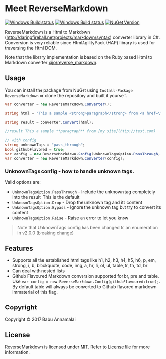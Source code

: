 # Meet ReverseMarkdown

[![Windows Build status](https://ci.appveyor.com/api/projects/status/xse0bia9olr5shxr?svg=true)](https://ci.appveyor.com/project/BabuAnnamalai/reversemarkdown-net) [![Windows Build status](https://api.travis-ci.org/mysticmind/reversemarkdown-net.svg)](https://travis-ci.org/mysticmind/reversemarkdown-net) [![NuGet Version](http://img.shields.io/nuget/v/ReverseMarkdown.svg?style=flat)](https://www.nuget.org/packages/ReverseMarkdown/)

ReverseMarkdown is a Html to Markdown (http://daringfireball.net/projects/markdown/syntax) converter library in C#. Conversion is very reliable since HtmlAgilityPack (HAP) library is used for traversing the Html DOM.

Note that the library implementation is based on the Ruby based Html to Markdown converter [ xijo/reverse_markdown](https://github.com/xijo/reverse_markdown).

## Usage

You can install the package from NuGet using `Install-Package ReverseMarkdown` or clone the repository and built it yourself. 

```csharp
var converter = new ReverseMarkdown.Converter();

string html = "This a sample <strong>paragraph</strong> from <a href=\"http://test.com\">my site</a>";

string result = converter.Convert(html);

//result This a sample **paragraph** from [my site](http://test.com)
```

```csharp
// with config
string unknownTags = "pass_through";
bool githubFlavored = true;
var config = new ReverseMarkdown.Config(UnknownTagsOption.PassThrough, githubFlavoured);
var converter = new ReverseMarkdown.Converter(config);
```

### UnknownTags config - how to handle unknown tags. 
Valid options are:
* `UnknownTagsOption.PassThrough` - Include the unknown tag completely into the result. This is the default
* `UnknownTagsOption.Drop` - Drop the unknown tag and its content
* `UnknownTagsOption.Bypass` - Ignore the unknown tag but try to convert its content
* `UnknownTagsOption.Raise` - Raise an error to let you know

> Note that UnknownTags config has been changed to an enumeration in v2.0.0 (breaking change)

## Features
* Supports all the established html tags like h1, h2, h3, h4, h5, h6, p, em, strong, i, b, blockquote, code, img, a, hr, li, ol, ul, table, tr, th, td, br
* Can deal with nested lists
* Github Flavoured Markdown conversion supported for br, pre and table. Use `var config = new ReverseMarkdown.Config(githubFlavoured:true);`. By default table will always be converted to Github flavored markdown immaterial of this flag.

## Copyright

Copyright © 2017 Babu Annamalai

## License

ReverseMarkdown is licensed under [MIT](http://www.opensource.org/licenses/mit-license.php "Read more about the MIT license form"). Refer to [License file](https://github.com/mysticmind/reversemarkdown-net/blob/master/LICENSE) for more information.
